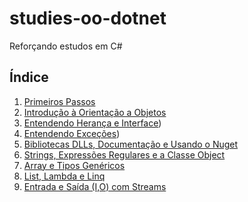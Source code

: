 # studies-oo-dotnet

Reforçando estudos em C#

## Índice

1. [Primeiros Passos](01-Primeiros%20Passos/README.md)
2. [Introdução à Orientação a Objetos](02-Introdução%20à%20Orientação%20a%20Objetos/README.md)
3. [Entendendo Herança e Interface](03-Entendendo%20Herança%20e%20Interface/README.md))
4. [Entendendo Exceções](04-Entendendo%20Exceções/README.md))
5. [Bibliotecas DLLs, Documentação e Usando o Nuget](05-Bibliotecas%20DLLs,%20Documentação%20e%20Usando%20o%20Nuget/README.md)
6. [Strings, Expressões Regulares e a Classe Object](06-Strings,%20Expressões%20Regulares%20e%20a%20Classe%20Object/README.md)
7. [Array e Tipos Genéricos](07-Array%20e%20Tipos%20Genéricos/README.md)
8. [List, Lambda e Linq](08-List,%20Lambda%20e%20Linq/README.md)
9. [Entrada e Saída (I,O) com Streams](09-Entrada%20e%20Saída%20(I,O)%20com%20Streams/README.md)
